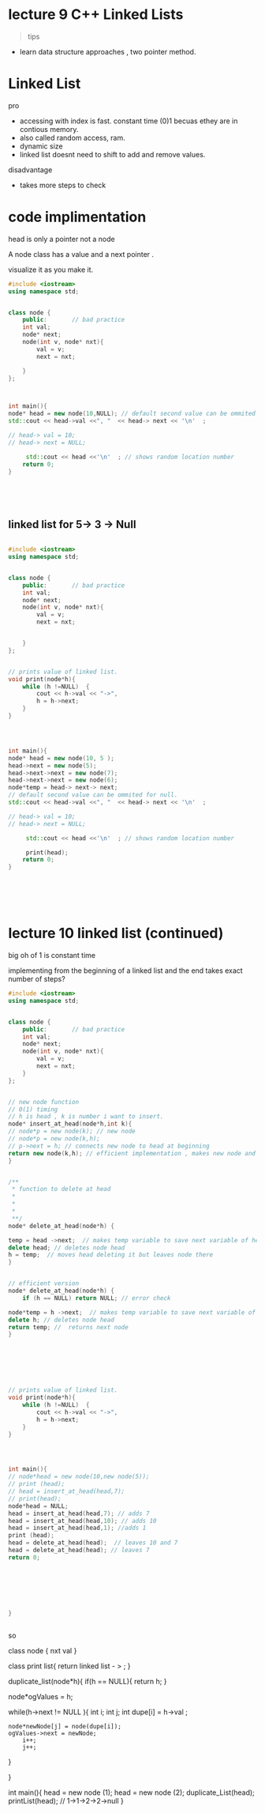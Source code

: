 # lecture 9 C++ Linked Lists 



> tips 
- learn data structure approaches , two pointer method. 




# Linked List 
pro
- accessing with index is fast. constant time (0)1 becuas ethey are in contious memory. 
- also called random access, ram.
- dynamic size 
- linked list doesnt need to shift to add and remove values.

disadvantage
- takes more steps to check

# code implimentation

head is only a pointer not a node 


A node class has a value and a next pointer .

visualize it as you make it.

````c++
#include <iostream>
using namespace std;


class node {
    public:       // bad practice
    int val;
    node* next;
    node(int v, node* nxt){
        val = v;
        next = nxt;

    }
};



int main(){
node* head = new node(10,NULL); // default second value can be ommited for null.
std::cout << head->val <<", "  << head-> next << '\n'  ;

// head-> val = 10;
// head-> next = NULL;

     std::cout << head <<'\n'  ; // shows random location number 
    return 0;
}



  


````

## linked list for 5-> 3 -> Null



````c++

#include <iostream>
using namespace std;


class node {
    public:       // bad practice
    int val;
    node* next;
    node(int v, node* nxt){
        val = v;
        next = nxt;


    }
};


// prints value of linked list.
void print(node*h){
    while (h !=NULL)  {
        cout << h->val << "->",
        h = h->next;
    } 
}




int main(){
node* head = new node(10, 5 ); 
head->next = new node(5);
head->next->next = new node(7);
head->next->next = new node(6);
node*temp = head-> next-> next;
// default second value can be ommited for null.
std::cout << head->val <<", "  << head-> next << '\n'  ;

// head-> val = 10;
// head-> next = NULL;

     std::cout << head <<'\n'  ; // shows random location number 

     print(head);
    return 0;
}







````


# lecture 10 linked list (continued) 


big oh of 1 is constant time 

implementing from the beginning of a linked list and the end takes exact number of steps?







````c++
#include <iostream>
using namespace std;


class node {
    public:       // bad practice
    int val;
    node* next;
    node(int v, node* nxt){
        val = v;
        next = nxt;
    }
};


// new node function
// 0(1) timing
// h is head , k is number i want to insert.
node* insert_at_head(node*h,int k){
// node*p = new node(k); // new node
// node*p = new node(k,h);
// p->next = h; // connects new node to head at beginning
return new node(k,h); // efficient implementation , makes new node and next node updates pointer and returns it 
}


/**
 * function to delete at head 
 * 
 * 
 * 
 **/
node* delete_at_head(node*h) {

temp = head ->next;  // makes temp variable to save next variable of head 
delete head; // deletes node head
h = temp;  // moves head deleting it but leaves node there
}


// efficient version
node* delete_at_head(node*h) {
    if (h == NULL) return NULL; // error check

node*temp = h ->next;  // makes temp variable to save next variable of head 
delete h; // deletes node head
return temp; //  returns next node 
}







// prints value of linked list.
void print(node*h){
    while (h !=NULL)  {
        cout << h->val << "->",
        h = h->next;
    } 
}




int main(){
// node*head = new node(10,new node(5));
// print (head);
// head = insert_at_head(head,7);
// print(head);
node*head = NULL;
head = insert_at_head(head,7); // adds 7
head = insert_at_head(head,10); // adds 10
head = insert_at_head(head,1); //adds 1
print (head);
head = delete_at_head(head);  // leaves 10 and 7
head = delete_at_head(head); // leaves 7
return 0;







}



````






so 



class node {
nxt
val
}

class print list{
    return linked list  - > ;
}



duplicate_list(node*h){
if(h == NULL){
return h;
}

node*ogValues = h;

while(h->next != NULL ){
    int i;
    int j;
 int dupe[i] = h->val ;


    node*newNode[j] = node(dupe[i]);
    ogValues->next = newNode;
        i++;
        j++;
}





}


int main(){
    head = new node (1);
    head = new node (2);
    duplicate_List(head);
    printList(head); // 1->1->2->2->null
}